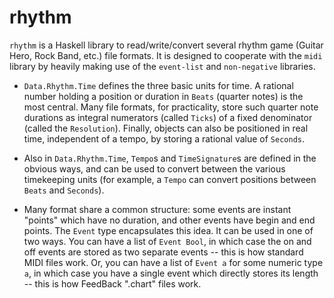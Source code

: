 rhythm
======

`rhythm` is a Haskell library to read/write/convert several rhythm game (Guitar
Hero, Rock Band, etc.) file formats. It is designed to cooperate with the `midi`
library by heavily making use of the `event-list` and `non-negative` libraries.

* `Data.Rhythm.Time` defines the three basic units for time. A rational number
holding a position or duration in `Beats` (quarter notes) is the most central.
Many file formats, for practicality, store such quarter note durations as
integral numerators (called `Ticks`) of a fixed denominator (called the
`Resolution`). Finally, objects can also be positioned in real time,
independent of a tempo, by storing a rational value of `Seconds`.

* Also in `Data.Rhythm.Time`, `Tempo`s and `TimeSignature`s are defined in the
obvious ways, and can be used to convert between the various timekeeping units
(for example, a `Tempo` can convert positions between `Beats` and `Seconds`).

* Many format share a common structure: some events are instant "points" which
have no duration, and other events have begin and end points. The `Event` type
encapsulates this idea. It can be used in one of two ways. You can have a list
of `Event Bool`, in which case the on and off events are stored as two separate
events -- this is how standard MIDI files work. Or, you can have a list of
`Event a` for some numeric type `a`, in which case you have a single event
which directly stores its length -- this is how FeedBack ".chart" files work.
